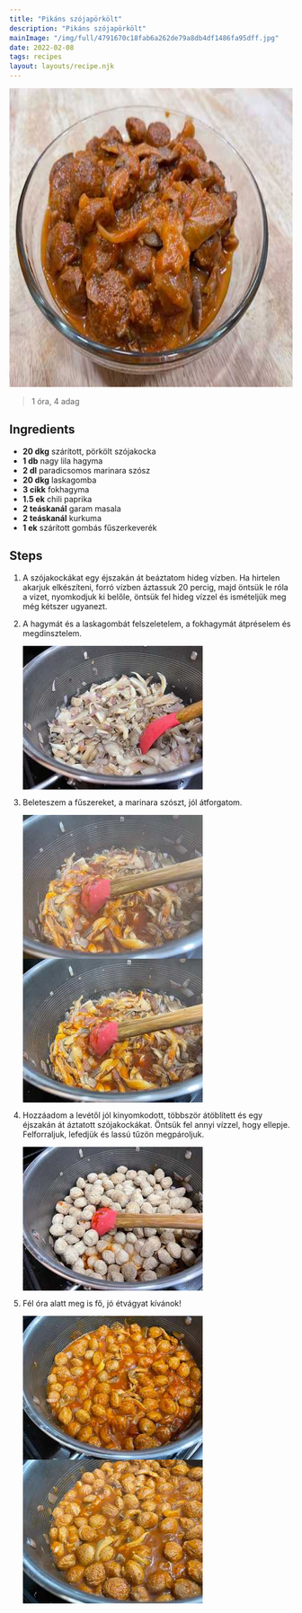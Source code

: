 ```yaml
---
title: "Pikáns szójapörkölt"
description: "Pikáns szójapörkölt"
mainImage: "/img/full/4791670c18fab6a262de79a8db4df1486fa95dff.jpg"
date: 2022-02-08
tags: recipes
layout: layouts/recipe.njk
---
```

                            
<p align="center"><a href="https://cookpad.com/hu/receptek/14927262-pikans-szojaporkolt" rel="Recipe source page"><img width="751" height="532" src="/img/full/4791670c18fab6a262de79a8db4df1486fa95dff.jpg"/></a></p>

> 1 óra, 4 adag 

## Ingredients
* **20 dkg** szárított, pörkölt szójakocka
* **1 db** nagy lila hagyma
* **2 dl** paradicsomos marinara szósz
* **20 dkg** laskagomba
* **3 cikk** fokhagyma
* **1.5 ek** chili paprika
* **2 teáskanál** garam masala
* **2 teáskanál** kurkuma
* **1 ek** szárított gombás fűszerkeverék

## Steps

1. A szójakockákat egy éjszakán át beáztatom hideg vízben. Ha hirtelen akarjuk elkészíteni, forró vízben áztassuk 20 percig, majd öntsük le róla a vizet, nyomkodjuk ki belőle, öntsük fel hideg vízzel és ismételjük meg még kétszer ugyanezt.
 
    <div style="clear: both"/>

2. A hagymát és a laskagombát felszeletelem, a fokhagymát átpréselem és megdinsztelem.
 
    <p><img width="320" height="256" align="left" src="/img/full/60454bb9452791cfea9ba02dcc05ee3e02528d62.jpg"/></p><div style="clear: both"/>

3. Beleteszem a fűszereket, a marinara szószt, jól átforgatom.
 
    <p><img width="320" height="256" align="left" src="/img/full/6b6f8c41c4e8550b9b35dc954b2802b3ed8bfe21.jpg"/></p><p><img width="320" height="256" align="left" src="/img/full/bc97de9f6cb36f68edf56de0f98a3666c3c34892.jpg"/></p><div style="clear: both"/>

4. Hozzáadom a levétől jól kinyomkodott, többször átöblített és egy éjszakán át áztatott szójakockákat. Öntsük fel annyi vízzel, hogy ellepje. Felforraljuk, lefedjük és lassú tűzön megpároljuk.
 
    <p><img width="320" height="256" align="left" src="/img/full/586255b2269cac52388a6b950f5499652ec0e4e6.jpg"/></p><div style="clear: both"/>

5. Fél óra alatt meg is fő, jó étvágyat kívánok!
 
    <p><img width="320" height="256" align="left" src="/img/full/66df1baf818c9f84b1cdc15bd182ece447137ef0.jpg"/></p><p><img width="320" height="256" align="left" src="/img/full/1dfdc8401ee0312e2100317767d7fb4818199aff.jpg"/></p><div style="clear: both"/>

